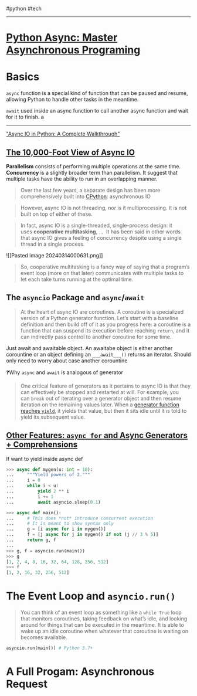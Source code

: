 #python #tech 

----
# [Python Async: Master Asynchronous Programing](https://ioflood.com/blog/python-async/#:~:text=The%20async%20keyword%20in%20Python,wait%20for%20it%20to%20finish.)

# Basics

`async` function is a special kind of function that can be paused and resume, allowing Python to handle other tasks in the meantime.

`await` used inside an async function to call another async function and wait for it to finish.
a

---
["Async IO in Python: A Complete Walkthrough"](https://realpython.com/async-io-python/#:~:text=the%20asyncio%20Module-,Async%20IO%20in%20Python%3A%20A%20Complete%20Walkthrough,-by%20Brad%20Solomon)

## [The 10,000-Foot View of Async IO](https://realpython.com/async-io-python/#the-10000-foot-view-of-async-io "Permanent link")

**Parallelism** consists of performing multiple operations at the same time.
**Concurrency** is a slightly broader term than parallelism. It suggest that multiple tasks have the ability to run in an overlapping manner.

> Over the last few years, a separate design has been more comprehensively built into [CPython](https://realpython.com/cpython-source-code-guide/): asynchronous IO

> However, async IO is not threading, nor is it multiprocessing. It is not built on top of either of these.

> In fact, async IO is a single-threaded, single-process design: it uses **cooperative multitasking**, ...  It has been said in other words that async IO gives a feeling of concurrency despite using a single thread in a single process.

![[Pasted image 20240314000631.png]]

> So, cooperative multitasking is a fancy way of saying that a program’s event loop (more on that later) communicates with multiple tasks to let each take turns running at the optimal time.

## The `asyncio` Package and `async`/`await`

> At the heart of async IO are coroutines. A coroutine is a specialized version of a Python generator function. Let’s start with a baseline definition and then build off of it as you progress here: a coroutine is a function that can suspend its execution before reaching `return`, and it can indirectly pass control to another coroutine for some time.


Just await and awaitable object. An awaitabe object is either another corountine or an object defining an  `___await___()` returns an iterator. Should only need to worry about case another corountine

❓Why `async` and `await` is analogous of generator
>One critical feature of generators as it pertains to async IO is that they can effectively be stopped and restarted at will. For example, you can `break` out of iterating over a generator object and then resume iteration on the remaining values later. When a [generator function reaches `yield`](https://realpython.com/introduction-to-python-generators/), it yields that value, but then it sits idle until it is told to yield its subsequent value.

## [Other Features: `async for` and Async Generators + Comprehensions](https://realpython.com/async-io-python/#other-features-async-for-and-async-generators-comprehensions "Permanent link")

If want to yield inside async def
```python
>>> async def mygen(u: int = 10):
...     """Yield powers of 2."""
...     i = 0
...     while i < u:
...         yield 2 ** i
...         i += 1
...         await asyncio.sleep(0.1)
```

```python
>>> async def main():
...     # This does *not* introduce concurrent execution
...     # It is meant to show syntax only
...     g = [i async for i in mygen()]
...     f = [j async for j in mygen() if not (j // 3 % 5)]
...     return g, f
...
>>> g, f = asyncio.run(main())
>>> g
[1, 2, 4, 8, 16, 32, 64, 128, 256, 512]
>>> f
[1, 2, 16, 32, 256, 512]
```

# The Event Loop and `asyncio.run()`

> You can think of an event loop as something like a `while True` loop that monitors coroutines, taking feedback on what’s idle, and looking around for things that can be executed in the meantime. It is able to wake up an idle coroutine when whatever that coroutine is waiting on becomes available.

```python
asyncio.run(main()) # Python 3.7+
```


# A Full Progam: Asynchronous Request